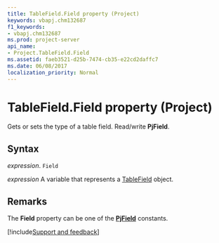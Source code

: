 ```yaml
---
title: TableField.Field property (Project)
keywords: vbapj.chm132687
f1_keywords:
- vbapj.chm132687
ms.prod: project-server
api_name:
- Project.TableField.Field
ms.assetid: faeb3521-d25b-7474-cb35-e22cd2daffc7
ms.date: 06/08/2017
localization_priority: Normal
---
```



# TableField.Field property (Project)

Gets or sets the type of a table field. Read/write  **PjField**.


## Syntax

_expression_. `Field`

_expression_ A variable that represents a [TableField](./Project.TableField.md) object.


## Remarks

The  **Field** property can be one of the **[PjField](Project.PjField.md)** constants.

[!include[Support and feedback](~/includes/feedback-boilerplate.md)]
